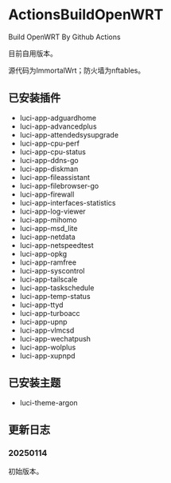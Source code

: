 # ActionsBuildOpenWRT
Build OpenWRT By Github Actions

目前自用版本。

源代码为ImmortalWrt；防火墙为nftables。


## 已安装插件

- luci-app-adguardhome 
- luci-app-advancedplus 
- luci-app-attendedsysupgrade 
- luci-app-cpu-perf 
- luci-app-cpu-status 
- luci-app-ddns-go 
- luci-app-diskman 
- luci-app-fileassistant 
- luci-app-filebrowser-go 
- luci-app-firewall 
- luci-app-interfaces-statistics 
- luci-app-log-viewer 
- luci-app-mihomo 
- luci-app-msd_lite 
- luci-app-netdata 
- luci-app-netspeedtest 
- luci-app-opkg 
- luci-app-ramfree 
- luci-app-syscontrol 
- luci-app-tailscale 
- luci-app-taskschedule 
- luci-app-temp-status 
- luci-app-ttyd 
- luci-app-turboacc 
- luci-app-upnp 
- luci-app-vlmcsd 
- luci-app-wechatpush 
- luci-app-wolplus 
- luci-app-xupnpd 

## 已安装主题

- luci-theme-argon 

## 更新日志

### 20250114

初始版本。